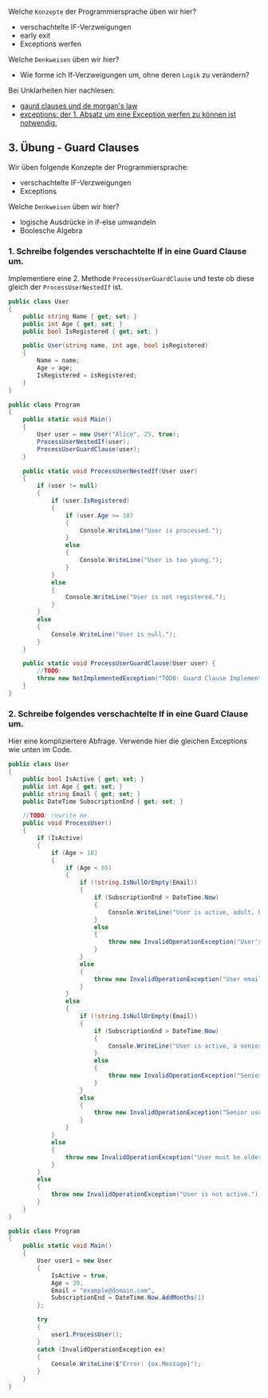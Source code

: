 Welche ``Konzepte`` der Programmiersprache üben wir hier?
* verschachtelte IF-Verzweigungen
* early exit 
* Exceptions werfen

Welche ``Denkweisen`` üben wir hier?
* Wie forme ich If-Verzweigungen um, ohne deren ``Logik`` zu verändern?

Bei Unklarheiten hier nachlesen: 
* [gaurd clauses und de morgan's law](https://github.com/MrStrelow/BBRZ/blob/main/JET/modul_1_c%23_basics/L02BasicProgrammingConcepts/Skripten/L02.3GuardClauses.md)
* [exceptions: der 1. Absatz um eine Exception werfen zu können ist notwendig.](https://github.com/MrStrelow/BBRZ/blob/main/JET/modul_1_c%23_basics/L02BasicProgrammingConcepts/Skripten/L02.7Exceptions.md)

## 3. Übung - Guard Clauses

Wir üben folgende Konzepte der Programmiersprache:
* verschachtelte IF-Verzweigungen
* Exceptions

Welche ``Denkweisen`` üben wir hier?
* logische Ausdrücke in if-else umwandeln
* Boolesche Algebra

### 1. Schreibe folgendes verschachtelte If in eine Guard Clause um.
Implementiere eine 2. Methode ``ProcessUserGuardClause`` und teste ob diese gleich der ``ProcessUserNestedIf`` ist.

```csharp
public class User
{
    public string Name { get; set; }
    public int Age { get; set; }
    public bool IsRegistered { get; set; }

    public User(string name, int age, bool isRegistered)
    {
        Name = name;
        Age = age;
        IsRegistered = isRegistered;
    }
}

public class Program
{
    public static void Main()
    {
        User user = new User("Alice", 25, true);
        ProcessUserNestedIf(user);
        ProcessUserGuardClause(user);
    }

    public static void ProcessUserNestedIf(User user)
    {
        if (user != null)
        {
            if (user.IsRegistered)
            {
                if (user.Age >= 18)
                {
                    Console.WriteLine("User is processed.");
                }
                else
                {
                    Console.WriteLine("User is too young.");
                }
            }
            else
            {
                Console.WriteLine("User is not registered.");
            }
        }
        else
        {
            Console.WriteLine("User is null.");
        }
    }

    public static void ProcessUserGuardClause(User user) {
        //TODO:
        throw new NotImplementedException("TODO: Guard Clause Implementierung der Methode: ProcessUserNestedIf");
    }
}


```

### 2. Schreibe folgendes verschachtelte If in eine Guard Clause um.
Hier eine kompliziertere Abfrage.
Verwende hier die gleichen Exceptions wie unten im Code.

```csharp
public class User
{
    public bool IsActive { get; set; }
    public int Age { get; set; }
    public string Email { get; set; }
    public DateTime SubscriptionEnd { get; set; }

    //TODO: rewrite me. 
    public void ProcessUser()
    {
        if (IsActive)
        {
            if (Age > 18)
            {
                if (Age < 65)
                {
                    if (!string.IsNullOrEmpty(Email))
                    {
                        if (SubscriptionEnd > DateTime.Now)
                        {
                            Console.WriteLine("User is active, adult, has a valid email, and an active subscription.");
                        }
                        else
                        {
                            throw new InvalidOperationException("User's subscription has expired.");
                        }
                    }
                    else
                    {
                        throw new InvalidOperationException("User email is missing.");
                    }
                }
                else
                {
                    if (!string.IsNullOrEmpty(Email))
                    {
                        if (SubscriptionEnd > DateTime.Now)
                        {
                            Console.WriteLine("User is active, a senior, has a valid email, and an active subscription.");
                        }
                        else
                        {
                            throw new InvalidOperationException("Senior user's subscription has expired.");
                        }
                    }
                    else
                    {
                        throw new InvalidOperationException("Senior user email is missing.");
                    }
                }
            }
            else
            {
                throw new InvalidOperationException("User must be older than 18.");
            }
        }
        else
        {
            throw new InvalidOperationException("User is not active.");
        }
    }
}

public class Program
{
    public static void Main()
    {
        User user1 = new User
        {
            IsActive = true,
            Age = 30,
            Email = "example@domain.com",
            SubscriptionEnd = DateTime.Now.AddMonths(1)
        };

        try
        {
            user1.ProcessUser();
        }
        catch (InvalidOperationException ex)
        {
            Console.WriteLine($"Error: {ex.Message}");
        }
    }
}

```